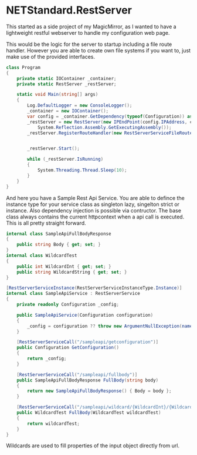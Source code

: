 # NETStandard.RestServer

This started as a side project of my MagicMirror, as I wanted to have a lightweight restful webserver to handle my configuration web page.

This would be the logic for the server to startup including a file route handler. However you are able to create own file systems if you want to, just make use of the provided interfaces. 
```C#
class Program
{
    private static IOContainer _container;
    private static RestServer _restServer;

    static void Main(string[] args)
    {
        Log.DefaultLogger = new ConsoleLogger();
        _container = new IOContainer();
        var config = _container.GetDependency(typeof(Configuration)) as Configuration;
        _restServer = new RestServer(new IPEndPoint(config.IPAddress, config.Port), _container,
            System.Reflection.Assembly.GetExecutingAssembly());
        _restServer.RegisterRouteHandler(new RestServerServiceFileRouteHandler("InetPub"));


        _restServer.Start();

        while (_restServer.IsRunning)
        {
            System.Threading.Thread.Sleep(10);
        }
    }
}
```

And here you have a Sample Rest Api Service. You are able to defince the instance type for your service class as singleton lazy, singelton strict or instance. Also dependency injection is possible via contructor. The base class always contains the current httpcontext when a api call is executed. This is all pretty straight forward. 
```C#
internal class SampleApiFullBodyResponse
{
    public string Body { get; set; }
}
internal class WildcardTest
{
    public int WildcardInt { get; set; }
    public string WildcardString { get; set; }
}

[RestServerServiceInstance(RestServerServiceInstanceType.Instance)]
internal class SampleApiService : RestServerService
{
    private readonly Configuration _config;

    public SampleApiService(Configuration configuration)
    {
        _config = configuration ?? throw new ArgumentNullException(nameof(configuration));
    }

    [RestServerServiceCall("/sampleapi/getconfiguration")]
    public Configuration GetConfiguration()
    {
        return _config;
    }

    [RestServerServiceCall("/sampleapi/fullbody")]
    public SampleApiFullBodyResponse FullBody(string body)
    {
        return new SampleApiFullBodyResponse() { Body = body };
    }

    [RestServerServiceCall("/sampleapi/wildcard/{WildcardInt}/{WildcardString}")]
    public WildcardTest FullBody(WildcardTest wildcardTest)
    {
        return wildcardTest;
    }
}
```
Wildcards are used to fill properties of the input object directly from url. 
